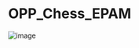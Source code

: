 # OPP_Chess_EPAM
![image](https://github.com/user-attachments/assets/9f5d8505-f608-4e76-a744-0a5e05f10856)
